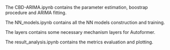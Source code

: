 The CBD-ARIMA.ipynb contains the parameter estimation, boostrap procedure and ARIMA fitting.

The NN_models.ipynb contains all the NN models construction and training.

The layers contains some necessary mechanism layers for Autoformer.

The result_analysis.ipynb contains the metrics evaluation and plotting.
